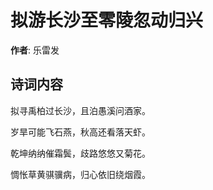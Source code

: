# 拟游长沙至零陵忽动归兴

**作者**: 乐雷发

## 诗词内容

拟寻禹柏过长沙，且泊愚溪问酒家。

岁旱可能飞石燕，秋高还看落天虾。

乾坤纳纳催霜鬓，歧路悠悠又菊花。

惆怅草黄骐骥病，归心依旧绕烟霞。

